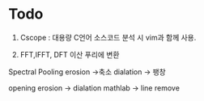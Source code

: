 # Todo

1. Cscope : 대용량 C언어 소스코드 분석 시 vim과 함께 사용.

2. FFT,IFFT, DFT 이산 푸리에 변환

Spectral Pooling 
erosion
->축소
dialation 
-> 팽창

opening
erosion -> dialation
mathlab
-> line remove
